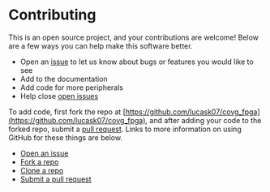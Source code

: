 # Contributing
This is an open source project, and your contributions are welcome! Below are a few ways you can help make this software better.

- Open an [issue](https://github.com/lucask07/covg_fpga/issues) to let us know about bugs or features you would like to see
- Add to the documentation
- Add code for more peripherals
- Help close [open issues](https://github.com/lucask07/covg_fpga/issues)

To add code, first fork the repo at [https://github.com/lucask07/covg_fpga](https://github.com/lucask07/covg_fpga), and after adding your code to the forked repo, submit a [pull request](https://github.com/lucask07/covg_fpga/pulls). Links to more information on using GitHub for these things are below.
- [Open an issue](https://docs.github.com/en/issues/tracking-your-work-with-issues/creating-an-issue)
- [Fork a repo](https://docs.github.com/en/get-started/quickstart/fork-a-repo)
- [Clone a repo](https://docs.github.com/en/repositories/creating-and-managing-repositories/cloning-a-repository)
- [Submit a pull request](https://docs.github.com/en/pull-requests/collaborating-with-pull-requests/proposing-changes-to-your-work-with-pull-requests/creating-a-pull-request)